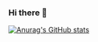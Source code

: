 ### Hi there 👋
[![Anurag's GitHub stats](https://github-readme-stats.vercel.app/api?username=mzmuping)](https://github.com/anuraghazra/github-readme-stats)
<!--
**mzmuping/mzmuping** is a ✨ _special_ ✨ repository because its `README.md` (this file) appears on your GitHub profile.

Here are some ideas to get you started:

- 🔭 I’m currently working on ...
- 🌱 I’m currently learning ...
- 👯 I’m looking to collaborate on ...
- 🤔 I’m looking for help with ...
- 💬 Ask me about ...
- 📫 How to reach me: ...
- 😄 Pronouns: ...
- ⚡ Fun fact: ...
-->
